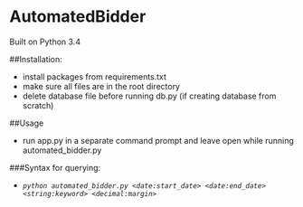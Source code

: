 # AutomatedBidder

Built on Python 3.4

##Installation:
- install packages from requirements.txt
- make sure all files are in the root directory
- delete database file before running db.py (if creating database from scratch)

##Usage
- run app.py in a separate command prompt and leave open while running automated_bidder.py

###Syntax for querying:
- *```python automated_bidder.py <date:start_date> <date:end_date> <string:keyword> <decimal:margin>```*
